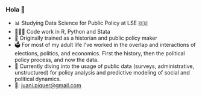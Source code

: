 ### Hola 👋

- 📊 Studying Data Science for Public Policy at LSE 🇬🇧
- 🧑🏼‍💻 Code work in R, Python and Stata
- 📖 Originally trained as a historian and public policy maker
- 🗳️ For most of my adult life I’ve worked in the overlap and interactions of elections, politics, and economics. First the history, then the political policy process, and now the data.
- 🔭 Currently diving into the usage of public data (surveys, administrative, unstructured) for policy analysis and predictive modeling of social and political dynamics.
- 📧: juani.piquer@gmail.com

